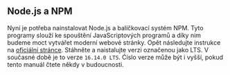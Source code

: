 ## Node.js a NPM

Nyní je potřeba nainstalovat Node.js a balíčkovací systém NPM. Tyto programy slouží ke spouštění JavaScriptových programů a díky nim budeme moct vytvářet moderní webové stránky. Opět následujte instrukce na [oficiální stránce](https://nodejs.org). Stáhněte a naistalujte verzi označenou jako LTS. V současné době je to verze `16.14.0 LTS`. Ćíslo verze může být i vyšší, pokud tento manuál čtete někdy v budoucnosti. 